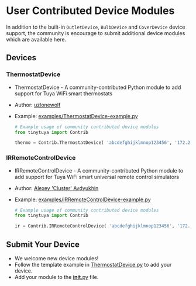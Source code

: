 # User Contributed Device Modules

In addition to the built-in `OutletDevice`, `BulbDevice` and `CoverDevice` device support, the community is encourage to submit additional device modules which are available here.

## Devices

### ThermostatDevice

*  ThermostatDevice - A community-contributed Python module to add support for Tuya WiFi smart thermostats
* Author: [uzlonewolf](https://github.com/uzlonewolf)
* Example: [examples/ThermostatDevice-example.py](https://github.com/jasonacox/tinytuya/blob/master/examples/Contrib/ThermostatDevice-example.py)

    ```python
    # Example usage of community contributed device modules
    from tinytuya import Contrib

    thermo = Contrib.ThermostatDevice( 'abcdefghijklmnop123456', '172.28.321.475', '1234567890123abc' )
    ```

### IRRemoteControlDevice

* IRRemoteControlDevice - A community-contributed Python module to add support for Tuya WiFi smart universal remote control simulators
* Author: [Alexey 'Cluster' Avdyukhin](https://github.com/clusterm)
* Example: [examples/IRRemoteControlDevice-example.py](https://github.com/jasonacox/tinytuya/blob/master/examples/Contrib/IRRemoteControlDevice-example.py)

    ```python
    # Example usage of community contributed device modules
    from tinytuya import Contrib

    ir = Contrib.IRRemoteControlDevice( 'abcdefghijklmnop123456', '172.28.321.475', '1234567890123abc' )
    ```

## Submit Your Device

* We welcome new device modules!
* Follow the template example in [ThermostatDevice.py](ThermostatDevice.py) to add your device.
* Add your module to the [__init__.py](__init__.py) file.
